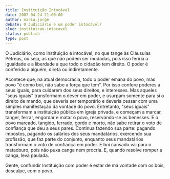 ```yaml
---
title: Instituição Intocável
date: 2007-04-24 21:00:00
author: maria.jorge
debate: O Judiciário é um poder intocável?
slug: instituicao-intocavel
status: publish 
type: post
---
```


O Judiciário, como instituição é intocável, no que tange às Cláusulas Pétreas, ou seja, as que não podem ser mudadas, pois isso feriria a igualdade e a liberdade a que todo o cidadão tem direito. O poder é conferido a alguém, direta ou indiretamente.  

Acontece que, na atual democracia, todo o poder emana do povo, mas povo "é como boi, não sabe a força que tem". Por isso confere poderes a seus iguais, para cuidarem dos seus direitos, e interesses. Mas aqueles "seus iguais" transformam o dever em poder, e usurpam somente para si o direito de mando, que deveria ser temporário e deveria cessar com uma simples manifestação da vontade do povo. Entretanto, "seus iguais" transformam a instituição pública em igreja privada, e começam a marcar, tanger, ferrar, engordar e matar o povo, reservando-se as benesses. E o povo marcado, tangido, ferrado, gordo e morto, não sabe retirar o voto de confiança que deu a seus pares. Continua fazendo sua parte: pagando impostos, pagando os salários dos seus mandatários, exercendo sua profissão, que faz parte do conjunto, enquanto seus mandatários transformam o voto de confiança em poder. E boi cansado vai para o matadouro, pois não puxa canga nem procria. E, quando resolve romper a canga, leva paulada.   

Gente, confundir Instituição com poder é estar de má vontade com os bois, desculpe, com o povo.
